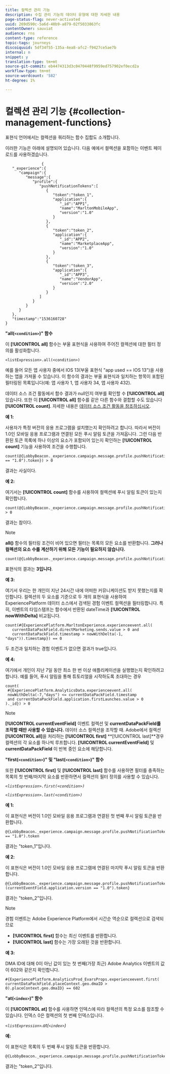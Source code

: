 ```yaml
---
title: 컬렉션 관리 기능
description: 수집 관리 기능의 데이터 유형에 대한 자세한 내용
page-status-flag: never-activated
uuid: 269d590c-5a6d-40b9-a879-02f5033863fc
contentOwner: sauviat
audience: rns
content-type: reference
topic-tags: journeys
discoiquuid: 5df34f55-135a-4ea8-afc2-f9427ce5ae7b
internal: n
snippet: y
translation-type: tm+mt
source-git-commit: eb4474313d3c0470448f9959ed757902ef0ecd2a
workflow-type: tm+mt
source-wordcount: '582'
ht-degree: 1%

---
```



# 컬렉션 관리 기능 {#collection-management-functions}

표현식 언어에서는 컬렉션을 쿼리하는 함수 집합도 소개합니다.

이러한 기능은 아래에 설명되어 있습니다. 다음 예에서 컬렉션을 포함하는 이벤트 페이로드를 사용하겠습니다.

```
                { 
   "_experience":{ 
      "campaign":{ 
         "message":{ 
            "profile":{ 
               "pushNotificationTokens":[ 
                  { 
                     "token":"token_1",
                     "application":{ 
                        "_id":"APP1",
                        "name":"MarltonMobileApp",
                        "version":"1.0"
                     }
                  },
                  { 
                     "token":"token_2",
                     "application":{ 
                        "_id":"APP2",
                        "name":"MarketplaceApp",
                        "version":"1.0"
                     }
                  },
                  { 
                     "token":"token_3",
                     "application":{ 
                        "_id":"APP3",
                        "name":"VendorApp",
                        "version":"2.0"
                     }
                  }
               ]
            }
         }
      }
   },
   "timestamp":"1536160728"
}
```

**&quot;all(`<condition>`)&quot; 함수**

이 **[!UICONTROL all]** 함수는 부울 표현식을 사용하여 주어진 컬렉션에 대한 필터 정의를 활성화합니다.

```
<listExpression>.all(<condition>)
```

예를 들어 모든 앱 사용자 중에서 IOS 13(부울 표현식 &quot;app used == IOS 13&quot;)을 사용하는 앱을 가져올 수 있습니다. 이 함수의 결과는 부울 표현식과 일치하는 항목이 포함된 필터링된 목록입니다(예: 앱 사용자 1, 앱 사용자 34, 앱 사용자 432).

데이터 소스 조건 활동에서 함수 결과가 null인지 여부를 확인할 수 **[!UICONTROL all]** 있습니다. 또한 이 **[!UICONTROL all]** 함수를 같은 다른 함수와 결합할 수도 있습니다 **[!UICONTROL count]**. 자세한 내용은 [데이터 소스 조건 활동을 참조하십시오](../building-journeys/condition-activity.md#data_source_condition).

**예 1:**

사용자가 특정 버전의 응용 프로그램을 설치했는지 확인하려고 합니다. 따라서 버전이 1.0인 모바일 응용 프로그램과 연결된 모든 푸시 알림 토큰을 가져옵니다. 그런 다음 반환된 토큰 목록에 하나 이상의 요소가 포함되어 있는지 확인하는 **[!UICONTROL count]** 기능을 사용하여 조건을 수행합니다.

```
count(@{LobbyBeacon._experience.campaign.message.profile.pushNotificationTokens.all(currentEventField.application.version == "1.0").token}) > 0
```

결과는 사실이다.

**예 2:**

여기서는 **[!UICONTROL count]** 함수를 사용하여 컬렉션에 푸시 알림 토큰이 있는지 확인합니다.

```
count(@{LobbyBeacon._experience.campaign.message.profile.pushNotificationTokens.all().token}) > 0
```

결과는 참이다.

<!--Alternatively, you can check if there is no token in the collection:

   ```
   count(@{LobbyBeacon._experience.campaign.message.profile.pushNotificationTokens.all().token}) == 0
   ```

The result will be false.

Here we use the count function in a condition to count the number of push notification tokens in the event.

`count(@{LobbyBeacon._experience.campaign.message.profile.pushNotificationTokens.all().token})`

The result is true.

Note that when the condition in the **all()** function is empty, the filter will return all the elements in the list. Hence, the expression above is equivalent to:

`count(@{LobbyBeacon._experience.campaign.message.profile.pushNotificationTokens.application.name})`

In both cases, the result of the expression is **3**.

A query of experience events recorded on the Adobe Experience Platform may or may not include the current event that triggered the current Journey. This will depend on the relative processing time with which [!DNL Journey Orchestration] sees an event and started evaluating conditions, versus the time it takes for that event to be ingested into the Adobe Experience Platform. For example, when using the .all() syntax to query experience events from the Adobe Experience Platform, we recommend enforcing the exclusion of the current event (by requiring an
earlier timestamp) in order to only consider prior events.-->

>[!NOTE]
>
>**all()** 함수의 필터링 조건이 비어 있으면 필터는 목록의 모든 요소를 반환합니다. **그러나 컬렉션의 요소 수를 계산하기 위해 모든 기능이 필요하지 않습니다.**


```
count(@{LobbyBeacon._experience.campaign.message.profile.pushNotificationTokens.token})
```

표현식의 결과는 **3입니다**.

**예 3:**

여기서 우리는 한 개인이 지난 24시간 내에 어떠한 커뮤니케이션도 받지 못했는지를 확인합니다. 컬렉션의 두 요소를 기준으로 두 개의 표현식을 사용하여 ExperiencePlatform 데이터 소스에서 검색된 경험 이벤트 컬렉션을 필터링합니다. 특히, 이벤트의 타임스탬프는 함수에서 반환된 dateTime과 **[!UICONTROL nowWithDelta]** 비교됩니다.

```
count(#{ExperiencePlatform.MarltonExperience.experienceevent.all(
   currentDataPackField.directMarketing.sends.value > 0 and
   currentDataPackField.timestamp > nowWithDelta(-1, "days")).timestamp}) == 0
```

두 조건과 일치하는 경험 이벤트가 없으면 결과가 true입니다.

**예 4:**

여기에서 개인이 지난 7일 동안 최소 한 번 이상 애플리케이션을 실행했는지 확인하려고 합니다. 예를 들어, 푸시 알림을 통해 튜토리얼을 시작하도록 초대하는 경우

```
count(
 #{ExperiencePlatform.AnalyticsData.experienceevent.all(
 nowWithDelta(-7,"days") <= currentDataPackField.timestamp
 and currentDataPackField.application.firstLaunches.value > 0
)._id}) > 0
```

<!--**"All + Count" example 4:** here we use the count function in a boolean expression to see if there is push notification tokens in the collection.

`count(@{LobbyBeacon._experience.campaign.message.profile.pushNotificationTokens.all().application.name}) > 0`

The result will be:

`true`

Alternatively, you can check if there is NO token in the collection:

`count(@{LobbyBeacon._experience.campaign.message.profile.pushNotificationTokens.all().application.name}) =0`

The result will be:

`false`-->

>[!NOTE]
>
>**[!UICONTROL currentEventField]** 이벤트 컬렉션 및 **currentDataPackField를 조작할 때만 사용할 수 있습니다.**
>데이터 소스 컬렉션을 조작할 때. Adobe에서 컬렉션 **[!UICONTROL all]**&#x200B;을 처리하는 **[!UICONTROL first]** **[!UICONTROL last]**경우
>컬렉션의 각 요소를 하나씩 루프합니다. **[!UICONTROL currentEventField]** 및 **currentDataPackField**
>이 반복 중인 요소에 해당합니다.

**&quot;first(`<condition>`)&quot; 및 &quot;last(`<condition>`)&quot; 함수**

또한 **[!UICONTROL first]** 및 **[!UICONTROL last]** 함수를 사용하면 필터를 충족하는 목록의 첫 번째/마지막 요소를 반환하면서 컬렉션의 필터 정의를 사용할 수 있습니다.

_`<listExpression>.first(<condition>)`_

_`<listExpression>.last(<condition>)`_

**예 1:**

이 표현식은 버전이 1.0인 모바일 응용 프로그램과 연결된 첫 번째 푸시 알림 토큰을 반환합니다.

```
@{LobbyBeacon._experience.campaign.message.profile.pushNotificationTokens.first(currentEventField.application.version == "1.0").token
```

결과는 &quot;token_1&quot;입니다.

**예 2:**

이 표현식은 버전이 1.0인 모바일 응용 프로그램에 연결된 마지막 푸시 알림 토큰을 반환합니다.

```
@{LobbyBeacon._experience.campaign.message.profile.pushNotificationTokens.last&#8203;(currentEventField.application.version == "1.0").token}
```

결과는 &quot;token_2&quot;입니다.

>[!NOTE]
>
>경험 이벤트는 Adobe Experience Platform에서 시간순 역순으로 컬렉션으로 검색되므로
>* **[!UICONTROL first]** 함수는 최신 이벤트를 반환합니다.
>* **[!UICONTROL last]** 함수는 가장 오래된 것을 반환합니다.


**예 3:**

DMA ID에 대해 0이 아닌 값이 있는 첫 번째(가장 최근) Adobe Analytics 이벤트의 값이 602와 같은지 확인합니다.

```
#{ExperiencePlatform.AnalyticsProd_EvarsProps.experienceevent.first(
currentDataPackField.placeContext.geo.dmaID > 0).placeContext.geo.dmaID} == 602
```

**&quot;at(`<index>`)&quot; 함수**

이 **[!UICONTROL at]** 함수를 사용하면 인덱스에 따라 컬렉션의 특정 요소를 참조할 수 있습니다.
인덱스 0은 컬렉션의 첫 번째 인덱스입니다.

_`<listExpression>`.at(`<index>`)_

**예:**

이 표현식은 목록의 두 번째 푸시 알림 토큰을 반환합니다.

```
@{LobbyBeacon._experience.campaign.message.profile.pushNotificationTokens.at(1).token}
```

결과는 &quot;token_2&quot;입니다.